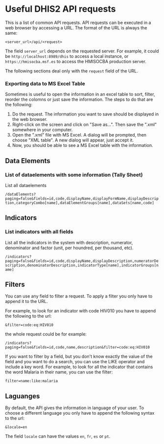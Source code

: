 # Useful DHIS2 API requests

This is a list of common API requests. API requests can be executed in a web browser by accessing a URL. The format of the URL is always the same:

`<server_url>/api/<request>`

The field `server_url` depends on the requested server. For example, it could be `http://localhost:8989/dhis` to access a local instance, or `https://hmisocba.msf.es` to access the HMISOCBA production server.

The following sections deal only with the `request` field of the URL.

### Exporting data to MS Excel Table
Sometimes is useful to open the information in an excel table to sort, filter, reorder the colomns or just save the information. The steps to do that are the following:

1. Do the request. The information you want to save should be displayed in the web browser.
2. Right-click on the screen and click on "Save as...". Then save the ".xml" somewhere in your computer.
3. Open the ".xml" file with MS Excel. A dialog will be prompted, then choose "XML table". A new dialog will appear, just accept it.
4. Now, you should be able to see a MS Excel table with the information.

## Data Elements
### List of dataelements with some information (Tally Sheet)
List all dataelements

`/dataElements?paging=false&fields=id,code,displayName,displayFormName,displayDescription,categoryCombo[name],dataElementGroups[name],dataSets[name,code]`

## Indicators
### List indicators with all fields
List all the indicators in the system with description, numerator, denominator and factor (unit, per houndred, per thousand, etc).

`/indicators?paging=false&fields=id,code,displayName,displayDescription,numeratorDescription,denominatorDescription,indicatorType[name],indicatorGroups[name]`

## Filters
You can use any field to filter a request. To apply a filter you only have to append it to the URL.

For example, to look for an indicator with code HIV010 you have to append the following to the url:

`&filter=code:eq:HIV010`

the whole request could be for example:

`/indicators?paging=false&fields=id,code,name,description&filter=code:eq:HIV010`

If you want to filter by a field, but you don't know exactly the value of the field and you want to do a search, you can use the LIKE operator and include a key word. For example, to look for all the indicator that contains the word Malaria in their name, you can use the filter:

`filter=name:like:malaria`

## Laguanges
By default, the API gives the information in language of your user. To choose a different language you only have to append the following syntax to the url:

`&locale=en`

The field `locale` can have the values `en`, `fr`, `es` or `pt`.
